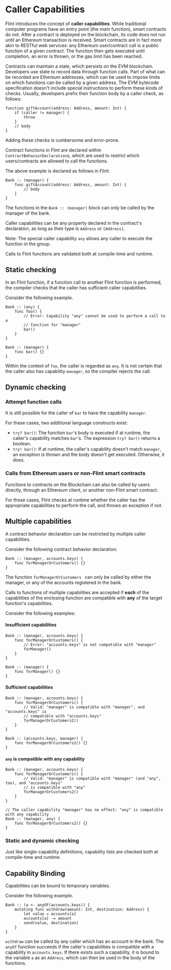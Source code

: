 # Caller Capabilities

Flint introduces the concept of **caller capabilities**. While traditional computer programs have an entry point (the *main* function), smart contracts do not. After a contract is deployed on the blockchain, its code does not run until an Ethereum transaction is received. Smart contracts are in fact more akin to RESTful web services: any Ethereum user/contract call is a public function of a given contract. The function then gets executed until completion, an error is thrown, or the gas limit has been reached.

Contracts can maintain a state, which persists on the EVM blockchain. Developers use state to record data through function calls. Part of what can be recorded are Ethereum addresses, which can be used to impose limits on which functions can be called by a given address. The EVM bytecode specification doesn't include special instructions to perform these kinds of checks. Usually, developers prefix their function body by a caller check, as follows:

```
function giftAccount(address: Address, amount: Int) {
	if (caller != manager) {
		throw
	}
	// body
}
```

Adding these checks is cumbersome and error-prone. 

Contract functions in Flint are declared within `ContractBehaviorDeclaration`s, which are used to restrict which users/contracts are allowed to call the functions.

The above example is declared as follows in Flint:

```
Bank :: (manager) {
	func giftAccount(address: Address, amount: Int) {
		// body
	}
}
```

The functions in the `Bank :: (manager)` block can only be called by the manager of the bank.

Caller capabilities can be any property declared in the contract's declaration, as long as their type is `Address` or `[Address]`.

Note: The special caller capability `any` allows any caller to execute the function in the group.

Calls to Flint functions are validated both at compile-time and runtime.

## Static checking

In an Flint function, if a function call to another Flint function is performed, the compiler checks that the caller has sufficient caller capabilities.

Consider the following example.

```
Bank :: (any) {
	func foo() {
		// Error: Capability "any" cannot be used to perform a call to a 
		// function for "manager"
		bar()
	}
}

Bank :: (manager) {
	func bar() {}
}
```

Within the context of `foo`, the caller is regarded as `any`. It is not certain that the caller also has capability `manager`, so the compiler rejects the call.

## Dynamic checking

### Attempt function calls

It is still possible for the caller of `bar` to have the capability `manager`.

For these cases, two additional language constructs exist:

- `try? bar()`: The function `bar`'s body is executed if at runtime, the caller's capability matches `bar`'s. The expression `try? bar()` returns a boolean.
- `try! bar()`: If at runtime, the caller's capability doesn't match `manager`, an exception is thrown and the body doesn't get executed. Otherwise, it does.

### Calls from Ethereum users or non-Flint smart contracts

Functions to contracts on the Blockchain can also be called by users directly, through an Ethereum client, or another non-Flint smart contract.

For those cases, Flint checks at runtime whether the caller has the appropriate capabilities to perform the call, and throws an exception if not.

## Multiple capabilities

A contract behavior declaration can be restricted by multiple caller capabilities.

Consider the following contract behavior declaration:

```
Bank :: (manager, accounts.keys) {
	func forManagerOrCustomers() {}
}
```

The function `forManagerOrCustomers ` can only be called by either the manager, or any of the accounts registered in the bank.

Calls to functions of multiple capabilities are accepted if **each** of the capabilities of the enclosing function are compatible with **any** of the target function's capabilities.

Consider the following examples:

#### Insufficient capabilities

```
Bank :: (manager, accounts.keys) {
	func forManagerOrCustomers() {
		// Error: "accounts.keys" is not compatible with "manager"
		forManager()
	}
}

Bank :: (manager) {
	func forManager() {}
}

```

#### Sufficient capabilities

```
Bank :: (manager, accounts.keys) {
	func forManagerOrCustomers() {
		// Valid: "manager" is compatible with "manager", and "accounts.keys" is
		// compatible with "accounts.keys" 
		forManagerOrCustomers2()
	}
}

Bank :: (accounts.keys, manager) {
	func forManagerOrCustomers2() {}
}

```

#### `any` is compatible with any capability

```
Bank :: (manager, accounts.keys) {
	func forManagerOrCustomers() {
		// Valid: "manager" is compatible with "manager" (and "any", too), and "accounts.keys"
		// is compatible with "any"
		forManagerOrCustomers2()
	}
}

// The caller capability "manager" has no effect: "any" is compatible with any capability
Bank :: (manager, any) {
	func forManagerOrCustomers2() {}
}

```

### Static and dynamic checking

Just like single-capability definitions, capability lists are checked both at compile-time and runtime.

## Capability Binding

Capabilities can be bound to temporary variables.

Consider the following example.

```
Bank :: (a <- anyOf(accounts.keys)) {
	mutating func withdraw(amount: Int, destination: Address) {
		let value = accounts[a]
		accounts[a] -= amount
		send(value, destination)
	}
}

```

`withdraw` can be called by any caller which has an account in the bank. The `anyOf` function succeeds if the caller's capabilities is compatible with a capability in `accounts.keys`. If there exists such a capability, it is bound to the variable `a` as an `Address`, which can then be used in the body of the functions.
